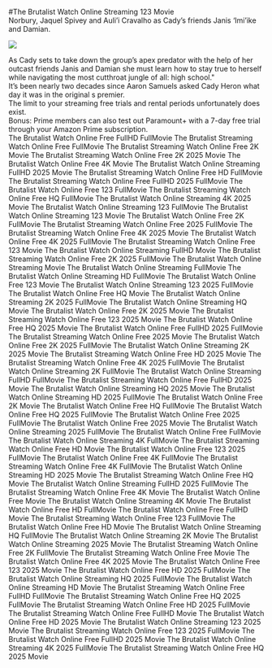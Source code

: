 #The Brutalist Watch Online Streaming 123 Movie  
Norbury, Jaquel Spivey and Auli’i Cravalho as Cady’s friends Janis ‘Imi’ike and Damian.  
  
[![](https://i.imgur.com/qSNzIqt.png)](https://movie.rssnews.media/jGsUGiPXD.php)  
  
As Cady sets to take down the group’s apex predator with the help of her outcast friends Janis and Damian she must learn how to stay true to herself while navigating the most cutthroat jungle of all: high school."  
It’s been nearly two decades since Aaron Samuels asked Cady Heron what day it was in the original s premier.  
The limit to your streaming free trials and rental periods unfortunately does exist.  
Bonus: Prime members can also test out Paramount+ with a 7-day free trial through your Amazon Prime subscription.  
The Brutalist Watch Online Free FullHD FullMovie
The Brutalist Streaming Watch Online Free FullMovie
The Brutalist Streaming Watch Online Free 2K Movie
The Brutalist Streaming Watch Online Free 2K 2025 Movie
The Brutalist Watch Online Free 4K Movie
The Brutalist Watch Online Streaming FullHD 2025 Movie
The Brutalist Streaming Watch Online Free HD FullMovie
The Brutalist Streaming Watch Online Free FullHD 2025 FullMovie
The Brutalist Watch Online Free 123 FullMovie
The Brutalist Streaming Watch Online Free HQ FullMovie
The Brutalist Watch Online Streaming 4K 2025 Movie
The Brutalist Watch Online Streaming 123 FullMovie
The Brutalist Watch Online Streaming 123 Movie
The Brutalist Watch Online Free 2K FullMovie
The Brutalist Streaming Watch Online Free 2025 FullMovie
The Brutalist Streaming Watch Online Free 4K 2025 Movie
The Brutalist Watch Online Free 4K 2025 FullMovie
The Brutalist Streaming Watch Online Free 123 Movie
The Brutalist Watch Online Streaming FullHD Movie
The Brutalist Streaming Watch Online Free 2K 2025 FullMovie
The Brutalist Watch Online Streaming Movie
The Brutalist Watch Online Streaming FullMovie
The Brutalist Watch Online Streaming HD FullMovie
The Brutalist Watch Online Free 123 Movie
The Brutalist Watch Online Streaming 123 2025 FullMovie
The Brutalist Watch Online Free HQ Movie
The Brutalist Watch Online Streaming 2K 2025 FullMovie
The Brutalist Watch Online Streaming HQ Movie
The Brutalist Watch Online Free 2K 2025 Movie
The Brutalist Streaming Watch Online Free 123 2025 Movie
The Brutalist Watch Online Free HQ 2025 Movie
The Brutalist Watch Online Free FullHD 2025 FullMovie
The Brutalist Streaming Watch Online Free 2025 Movie
The Brutalist Watch Online Free 2K 2025 FullMovie
The Brutalist Watch Online Streaming 2K 2025 Movie
The Brutalist Streaming Watch Online Free HD 2025 Movie
The Brutalist Streaming Watch Online Free 4K 2025 FullMovie
The Brutalist Watch Online Streaming 2K FullMovie
The Brutalist Watch Online Streaming FullHD FullMovie
The Brutalist Streaming Watch Online Free FullHD 2025 Movie
The Brutalist Watch Online Streaming HQ 2025 Movie
The Brutalist Watch Online Streaming HD 2025 FullMovie
The Brutalist Watch Online Free 2K Movie
The Brutalist Watch Online Free HQ FullMovie
The Brutalist Watch Online Free HQ 2025 FullMovie
The Brutalist Watch Online Free 2025 FullMovie
The Brutalist Watch Online Free 2025 Movie
The Brutalist Watch Online Streaming 2025 FullMovie
The Brutalist Watch Online Free FullMovie
The Brutalist Watch Online Streaming 4K FullMovie
The Brutalist Streaming Watch Online Free HD Movie
The Brutalist Watch Online Free 123 2025 FullMovie
The Brutalist Watch Online Free 4K FullMovie
The Brutalist Streaming Watch Online Free 4K FullMovie
The Brutalist Watch Online Streaming HD 2025 Movie
The Brutalist Streaming Watch Online Free HQ Movie
The Brutalist Watch Online Streaming FullHD 2025 FullMovie
The Brutalist Streaming Watch Online Free 4K Movie
The Brutalist Watch Online Free Movie
The Brutalist Watch Online Streaming 4K Movie
The Brutalist Watch Online Free HD FullMovie
The Brutalist Watch Online Free FullHD Movie
The Brutalist Streaming Watch Online Free 123 FullMovie
The Brutalist Watch Online Free HD Movie
The Brutalist Watch Online Streaming HQ FullMovie
The Brutalist Watch Online Streaming 2K Movie
The Brutalist Watch Online Streaming 2025 Movie
The Brutalist Streaming Watch Online Free 2K FullMovie
The Brutalist Streaming Watch Online Free Movie
The Brutalist Watch Online Free 4K 2025 Movie
The Brutalist Watch Online Free 123 2025 Movie
The Brutalist Watch Online Free HD 2025 FullMovie
The Brutalist Watch Online Streaming HQ 2025 FullMovie
The Brutalist Watch Online Streaming HD Movie
The Brutalist Streaming Watch Online Free FullHD FullMovie
The Brutalist Streaming Watch Online Free HQ 2025 FullMovie
The Brutalist Streaming Watch Online Free HD 2025 FullMovie
The Brutalist Streaming Watch Online Free FullHD Movie
The Brutalist Watch Online Free HD 2025 Movie
The Brutalist Watch Online Streaming 123 2025 Movie
The Brutalist Streaming Watch Online Free 123 2025 FullMovie
The Brutalist Watch Online Free FullHD 2025 Movie
The Brutalist Watch Online Streaming 4K 2025 FullMovie
The Brutalist Streaming Watch Online Free HQ 2025 Movie